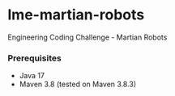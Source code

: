 # lme-martian-robots

Engineering Coding Challenge - Martian Robots

### Prerequisites

* Java 17
* Maven 3.8 (tested on Maven 3.8.3)